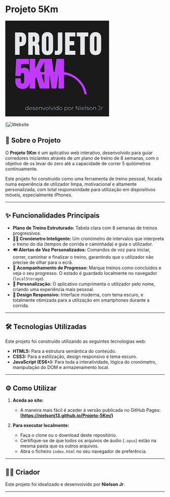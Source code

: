 # Projeto 5Km

![Logo do Projeto 5Km](./logo.png)

[![Website](https://nielsonj13.github.io/Projeto-5Km/)

## 🚀 Sobre o Projeto

O **Projeto 5Km** é um aplicativo web interativo, desenvolvido para guiar corredores iniciantes através de um plano de treino de 8 semanas, com o objetivo de os levar do zero até a capacidade de correr 5 quilómetros continuamente.

Este projeto foi construído como uma ferramenta de treino pessoal, focada numa experiência de utilizador limpa, motivacional e altamente personalizada, com total responsividade para utilização em dispositivos móveis, especialmente iPhones.

---

## ✨ Funcionalidades Principais

-   **Plano de Treino Estruturado:** Tabela clara com 8 semanas de treinos progressivos.
-   **🏃‍♂️ Cronómetro Inteligente:** Um cronómetro de intervalos que interpreta o treino do dia (tempos de corrida e caminhada) e guia o utilizador.
-   **🔊 Alertas de Voz Personalizados:** Comandos de voz para iniciar, correr, caminhar e finalizar o treino, garantindo que o utilizador não precise de olhar para o ecrã.
-   **💾 Acompanhamento de Progresso:** Marque treinos como concluídos e veja o seu progresso. O estado é guardado localmente no navegador (`localStorage`).
-   **👤 Personalização:** O aplicativo cumprimenta o utilizador pelo nome, criando uma experiência mais pessoal.
-   **📱 Design Responsivo:** Interface moderna, com tema escuro, e totalmente otimizada para a utilização em smartphones durante a corrida.

---

## 🛠️ Tecnologias Utilizadas

Este projeto foi construído utilizando as seguintes tecnologias web:

-   **HTML5:** Para a estrutura semântica do conteúdo.
-   **CSS3:** Para a estilização, design responsivo e tema escuro.
-   **JavaScript (ES6+):** Para toda a interatividade, lógica do cronómetro, manipulação do DOM e armazenamento local.

---

## ⚙️ Como Utilizar

1.  **Aceda ao site:**
    -   A maneira mais fácil é aceder à versão publicada no GitHub Pages: **[https://nielsonj13.github.io/Projeto-5Km/)**

2.  **Para executar localmente:**
    -   Faça o clone ou o download deste repositório.
    -   Certifique-se de que todos os arquivos de áudio (`.opus`) estão na mesma pasta que os outros arquivos.
    -   Abra o ficheiro `index.html` no seu navegador de preferência.

---

## 👨‍💻 Criador

Este projeto foi idealizado e desenvolvido por **Nielson Jr**.

---
